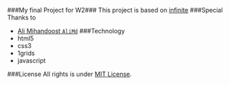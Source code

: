 ###My final Project for W2###
This project is based on [infinite](http://www.yootheme.com/demo/wordpress/infinite)
###Special Thanks to
* [Ali Mihandoost `AliMd`](https://github.com/AliMD)
###Technology
* html5
* css3
* 1grids
* javascript

###License
All rights is under [MIT License](http://opensource.org/licenses/MIT). 
